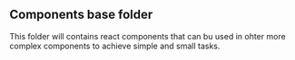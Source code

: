 ## Components base folder
This folder will contains react components that can bu used in ohter more complex components to achieve simple and small tasks.